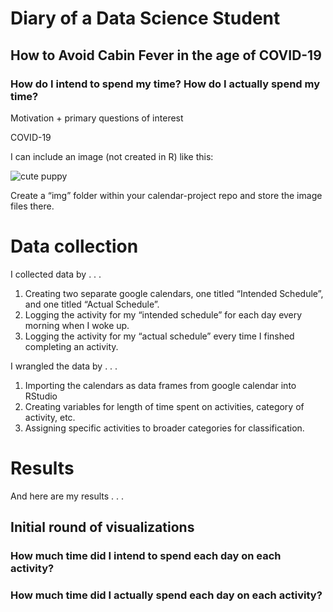 Diary of a Data Science Student
===============================

How to Avoid Cabin Fever in the age of COVID-19
-----------------------------------------------

### How do I intend to spend my time? How do I actually spend my time?

Motivation + primary questions of interest

COVID-19

I can include an image (not created in R) like this:

![cute puppy](~/git/calendar-project/cute_puppy.png)

Create a “img” folder within your calendar-project repo and store the
image files there.

Data collection
===============

I collected data by . . .

1.  Creating two separate google calendars, one titled “Intended
    Schedule”, and one titled “Actual Schedule”.
2.  Logging the activity for my “intended schedule” for each day every
    morning when I woke up.
3.  Logging the activity for my “actual schedule” every time I finshed
    completing an activity.

I wrangled the data by . . .

1.  Importing the calendars as data frames from google calendar into
    RStudio
2.  Creating variables for length of time spent on activities, category
    of activity, etc.
3.  Assigning specific activities to broader categories for
    classification.

Results
=======

And here are my results . . .

Initial round of visualizations
-------------------------------

### How much time did I intend to spend each day on each activity?

### How much time did I actually spend each day on each activity?
